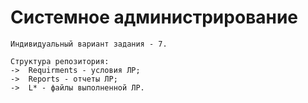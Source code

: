 # Системное администрирование

```
Индивидуальный вариант задания - 7.

Структура репозитория:
->  Requirments - условия ЛР;
->  Reports - отчеты ЛР;
->  L* - файлы выполненной ЛР.
```